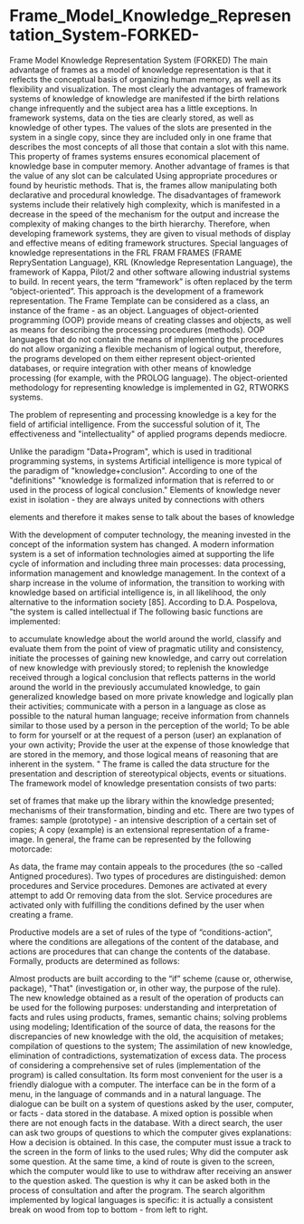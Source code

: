 # Frame_Model_Knowledge_Representation_System-FORKED-
Frame Model Knowledge Representation System (FORKED)
The main advantage of frames as a model of knowledge representation is that it reflects the conceptual basis of organizing human memory, as well as its flexibility and visualization.
The most clearly the advantages of framework systems of knowledge of knowledge are manifested if the birth relations change infrequently and the subject area has a little exceptions.
In framework systems, data on the ties are clearly stored, as well as knowledge of other types.
The values of the slots are presented in the system in a single copy, since they are included only in one frame that describes the most concepts of all those that contain a slot with this name.
This property of frames systems ensures economical placement of knowledge base in computer memory. Another advantage of frames is that the value of any slot can be calculated
Using appropriate procedures or found by heuristic methods. That is, the frames allow manipulating both declarative and procedural knowledge.
The disadvantages of framework systems include their relatively high complexity, which is manifested in a decrease in the speed of the mechanism for the output and increase the complexity of making changes to the birth hierarchy.
Therefore, when developing framework systems, they are given to visual methods of display and effective means of editing framework structures.
Special languages of knowledge representations in the FRL FRAM FRAMES (FRAME ReprySentation Language), KRL (Knowledge Representation Language), the framework of Kappa, Pilot/2 and other software allowing industrial systems to build.
In recent years, the term “framework” is often replaced by the term “object-oriented”. This approach is the development of a framework representation. The Frame Template can be considered as a class, an instance of the frame - as an object.
Languages of object-oriented programming (OOP) provide means of creating classes and objects, as well as means for describing the processing procedures (methods).
OOP languages that do not contain the means of implementing the procedures do not allow organizing a flexible mechanism of logical output, therefore, the programs developed on them either represent object-oriented databases, or require integration with other means of knowledge processing (for example, with the PROLOG language).
The object-oriented methodology for representing knowledge is implemented in G2, RTWORKS systems.

The problem of representing and processing knowledge is a key
for the field of artificial intelligence. From the successful solution of it,
The effectiveness and "intellectuality" of applied programs depends mediocre.

Unlike the paradigm "Data+Program", which is used in traditional programming systems, in systems
Artificial intelligence is more typical of the paradigm of "knowledge+conclusion". According to one of the "definitions" "knowledge is formalized information that is referred to or used in the process of logical conclusion."
Elements of knowledge never exist in isolation - they are always united by connections with others

elements and therefore it makes sense to talk about the bases of knowledge

With the development of computer technology, the meaning invested in the concept of the information system has changed. A modern information system is a set of information technologies aimed at supporting the life cycle of information and including three main processes: data processing, information management and knowledge management. In the context of a sharp increase in the volume of information, the transition to working with knowledge based on artificial intelligence is, in all likelihood, the only alternative to the information society [85].
According to D.A. Pospelova, "the system is called intellectual if
The following basic functions are implemented:

to accumulate knowledge about the world around the world, classify and evaluate them from the point of view of pragmatic utility and consistency, initiate the processes of gaining new knowledge, and carry out correlation of new knowledge with previously stored;
to replenish the knowledge received through a logical conclusion that reflects patterns in the world around the world in the previously accumulated knowledge, to gain generalized knowledge based on more private knowledge and logically plan their activities;
communicate with a person in a language as close as possible to the natural human language;
receive information from channels similar to those used by a person in the perception of the world;
To be able to form for yourself or at the request of a person (user) an explanation of your own activity;
Provide the user at the expense of those knowledge that are stored in the memory, and those logical means of reasoning that are inherent in the system. "
The frame is called the data structure for the presentation and description of stereotypical objects, events or situations. The framework model of knowledge presentation consists of two parts:

set of frames that make up the library within the knowledge presented;
mechanisms of their transformation, binding and etc.
There are two types of frames:
sample (prototype) - an intensive description of a certain set of copies;
A copy (example) is an extensional representation of a frame-image.
In general, the frame can be represented by the following motorcade:

As data, the frame may contain appeals to the procedures (the so -called
Antigned procedures). Two types of procedures are distinguished: demon procedures and
Service procedures. Demones are activated at every attempt to add
Or removing data from the slot. Service procedures are activated only with
fulfilling the conditions defined by the user when creating a frame.

Productive models are a set of rules of the type of “conditions-action”, where the conditions are allegations of the content of the database, and actions are procedures that can change the contents of the database.
Formally, products are determined as follows:

Almost products are built according to the “if” scheme (cause or, otherwise, package),
"That" (investigation or, in other way, the purpose of the rule).
The new knowledge obtained as a result of the operation of products can be used for the following purposes:
understanding and interpretation of facts and rules using products, frames, semantic chains;
solving problems using modeling;
Identification of the source of data, the reasons for the discrepancies of new knowledge with the old, the acquisition of metakes;
compilation of questions to the system;
The assimilation of new knowledge, elimination of contradictions, systematization of excess data.
The process of considering a comprehensive set of rules (implementation of the program) is called consultation. Its form most convenient for the user is a friendly dialogue with a computer. The interface can be in the form of a menu, in the language of commands and in a natural language.
The dialogue can be built on a system of questions asked by the user, computer, or facts - data stored in the database. A mixed option is possible when there are not enough facts in the database.
With a direct search, the user can ask two groups of questions to which the computer gives explanations:
How a decision is obtained. In this case, the computer must issue a track to the screen in the form of links to the used rules;
Why did the computer ask some question. At the same time, a kind of route is given to the screen, which the computer would like to use to withdraw after receiving an answer to the question asked. The question is why it can be asked both in the process of consultation and after the program.
The search algorithm implemented by logical languages ​​is specific: it is actually a consistent break on wood from top to bottom - from left to right.
